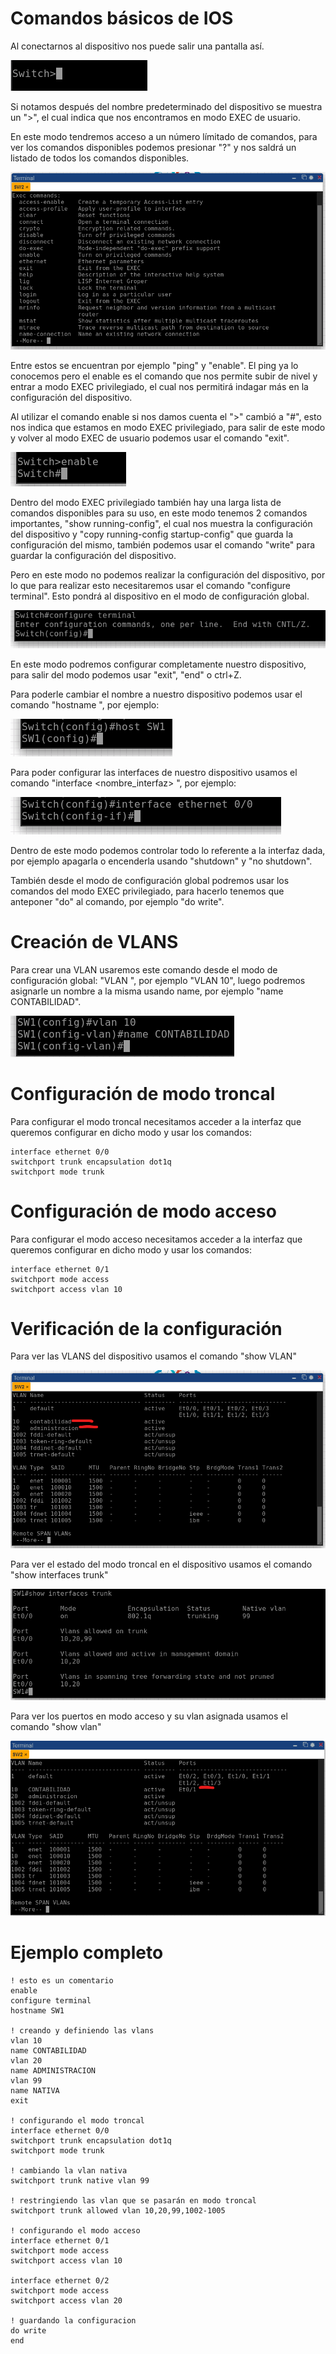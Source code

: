 # Comandos básicos de IOS

Al conectarnos al dispositivo nos puede salir una pantalla así.

![Alt text](img/Captura%20de%20pantalla%202023-02-16%20191017.png)

Si notamos después del nombre predeterminado del dispositivo se muestra un ">", el cual indica que nos encontramos en modo EXEC de usuario.

En este modo tendremos acceso a un número límitado de comandos, para ver los comandos disponibles podemos presionar "?" y nos saldrá un listado de todos los comandos disponibles.

![Alt text](img/Captura%20de%20pantalla%202023-02-16%20191248.png)

Entre estos se encuentran por ejemplo "ping" y "enable". El ping ya lo conocemos pero el enable es el comando que nos permite subir de nivel y entrar a modo EXEC privilegiado, el cual nos permitirá indagar más en la configuración del dispositivo.

Al utilizar el comando enable si nos damos cuenta el ">" cambió a "#", esto nos indica que estamos en modo EXEC privilegiado, para salir de este modo y volver al modo EXEC de usuario podemos usar el comando "exit".

![Alt text](img/Captura%20de%20pantalla%202023-02-16%20191442.png)

Dentro del modo EXEC privilegiado también hay una larga lista de comandos disponibles para su uso, en este modo tenemos 2 comandos importantes, "show running-config", el cual nos muestra la configuración del dispositivo y "copy running-config startup-config" que guarda la configuración del mismo, también podemos usar el comando "write" para guardar la configuración del dispositivo.

Pero en este modo no podemos realizar la configuración del dispositivo, por lo que para realizar esto necesitaremos usar el comando "configure terminal". Esto pondrá al dispositivo en el modo de configuración global.

![Alt text](img/Captura%20de%20pantalla%202023-02-16%20191752.png)

En este modo podremos configurar completamente nuestro dispositivo, para salir del modo podemos usar "exit", "end" o ctrl+Z.

Para poderle cambiar el nombre a nuestro dispositivo podemos usar el comando "hostname <nombre>", por ejemplo:

![Alt text](img/Captura%20de%20pantalla%202023-02-16%20192111.png)

Para poder configurar las interfaces de nuestro dispositivo usamos el comando "interface <nombre_interfaz> <numero>", por ejemplo:

![Alt text](img/Captura%20de%20pantalla%202023-02-16%20191944.png)

Dentro de este modo podemos controlar todo lo referente a la interfaz dada, por ejemplo apagarla o encenderla usando "shutdown" y "no shutdown".

También desde el modo de configuración global podremos usar los comandos del modo EXEC privilegiado, para hacerlo tenemos que anteponer "do" al comando, por ejemplo "do write".

# Creación de VLANS

Para crear una VLAN usaremos este comando desde el modo de configuración global: "VLAN <numero>", por ejemplo "VLAN 10", luego podremos asignarle un nombre a la misma usando name, por ejemplo "name CONTABILIDAD".

![Alt text](img/Captura%20de%20pantalla%202023-02-16%20192551.png)

# Configuración de modo troncal

Para configurar el modo troncal necesitamos acceder a la interfaz que queremos configurar en dicho modo y usar los comandos:

    interface ethernet 0/0
    switchport trunk encapsulation dot1q
    switchport mode trunk

# Configuración de modo acceso

Para configurar el modo acceso necesitamos acceder a la interfaz que queremos configurar en dicho modo y usar los comandos:

    interface ethernet 0/1
    switchport mode access
    switchport access vlan 10

# Verificación de la configuración

Para ver las VLANS del dispositivo usamos el comando "show VLAN"

![Alt text](img/Captura%20de%20pantalla%202023-02-16%20192736.png)

Para ver el estado del modo troncal en el dispositivo usamos el comando "show interfaces trunk"

 ![Alt text](img/Captura%20de%20pantalla%202023-02-16%20195411.png)

 Para ver los puertos en modo acceso y su vlan asignada usamos el comando "show vlan"
 
 ![Alt text](img/Captura%20de%20pantalla%202023-02-16%20200339.png)

 # Ejemplo completo

    ! esto es un comentario
    enable
    configure terminal
    hostname SW1

    ! creando y definiendo las vlans
    vlan 10
    name CONTABILIDAD
    vlan 20
    name ADMINISTRACION
    vlan 99
    name NATIVA
    exit

    ! configurando el modo troncal
    interface ethernet 0/0
    switchport trunk encapsulation dot1q
    switchport mode trunk

    ! cambiando la vlan nativa
    switchport trunk native vlan 99

    ! restringiendo las vlan que se pasarán en modo troncal
    switchport trunk allowed vlan 10,20,99,1002-1005

    ! configurando el modo acceso
    interface ethernet 0/1
    switchport mode access
    switchport access vlan 10

    interface ethernet 0/2
    switchport mode access
    switchport access vlan 20

    ! guardando la configuracion
    do write
    end
